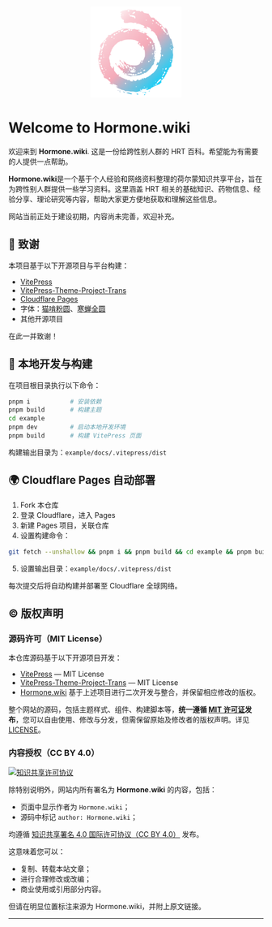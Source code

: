 <p align="center">
  <img src="example/docs/public/logo.svg" alt="Logo" width="180" />
</p>

# Welcome to Hormone.wiki

欢迎来到 **Hormone.wiki**. 这是一份给跨性别人群的 HRT 百科。希望能为有需要的人提供一点帮助。

**Hormone.wiki**是一个基于个人经验和网络资料整理的荷尔蒙知识共享平台，旨在为跨性别人群提供一些学习资料。这里涵盖 HRT 相关的基础知识、药物信息、经验分享、理论研究等内容，帮助大家更方便地获取和理解这些信息。

网站当前正处于建设初期，内容尚未完善，欢迎补充。

## 🙏 致谢

本项目基于以下开源项目与平台构建：

- [VitePress](https://github.com/vuejs/vitepress)
- [VitePress-Theme-Project-Trans](https://github.com/project-trans/vitepress-theme-project-trans)
- [Cloudflare Pages](https://pages.cloudflare.com/)
- 字体：[猫啃粉圆](https://github.com/NightFurySL2001/TangYuan-font)、[寒蝉全圆](https://github.com/Warren2060/ChillRound)
- 其他开源项目

在此一并致谢！

## 🚀 本地开发与构建

在项目根目录执行以下命令：

```sh
pnpm i           # 安装依赖
pnpm build       # 构建主题
cd example
pnpm dev         # 启动本地开发环境
pnpm build       # 构建 VitePress 页面

```

构建输出目录为：`example/docs/.vitepress/dist`

## 🌍 Cloudflare Pages 自动部署

1. Fork 本仓库
2. 登录 Cloudflare，进入 Pages
3. 新建 Pages 项目，关联仓库
4. 设置构建命令：

```sh
git fetch --unshallow && pnpm i && pnpm build && cd example && pnpm build
```

5. 设置输出目录：`example/docs/.vitepress/dist`

每次提交后将自动构建并部署至 Cloudflare 全球网络。

## ©️ 版权声明

### 源码许可（MIT License）

本仓库源码基于以下开源项目开发：

- [VitePress](https://github.com/vuejs/vitepress) — MIT License  
- [VitePress-Theme-Project-Trans](https://github.com/project-trans/vitepress-theme-project-trans) — MIT License
- [Hormone.wiki](http://hormone.wiki) 基于上述项目进行二次开发与整合，并保留相应修改的版权。

整个网站的源码，包括主题样式、组件、构建脚本等，**统一遵循 [MIT 许可证](https://opensource.org/licenses/MIT)发布**，您可以自由使用、修改与分发，但需保留原始及修改者的版权声明。详见[LICENSE](https://github.com/INP146/Hormone-wiki/blob/main/LICENSE)。

### 内容授权（CC BY 4.0）

[![知识共享许可协议](https://i.creativecommons.org/l/by/4.0/88x31.png)](https://creativecommons.org/licenses/by-sa/4.0)

除特别说明外，网站内所有署名为 **Hormone.wiki** 的内容，包括：

- 页面中显示作者为 `Hormone.wiki`；
- 源码中标记 `author: Hormone.wiki`；

均遵循 [知识共享署名 4.0 国际许可协议（CC BY 4.0）](https://creativecommons.org/licenses/by/4.0/deed.zh) 发布。

这意味着您可以：
- 复制、转载本站文章；
- 进行合理修改或改编；
- 商业使用或引用部分内容。

但请在明显位置标注来源为 Hormone.wiki，并附上原文链接。

---
